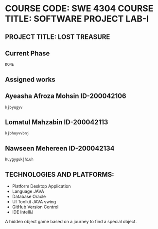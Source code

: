# COURSE CODE: SWE 4304 COURSE TITLE: SOFTWARE PROJECT LAB-I

## PROJECT TITLE: LOST TREASURE

## Current Phase
```
DONE
```

## Assigned works  
 ## Ayeasha Afroza Mohsin  ID-200042106
 ```
 kjbyugyv
 ```
 ## Lomatul Mahzabin ID-200042113
 ```
 kjbhuyvvbnj
 ```
 ## Nawseen Mehereen ID-200042134
 ```
 huygygukjhiuh
 ```
 

## TECHNOLOGIES AND PLATFORMS:
* Platform 
   Desktop Application
* Language 
   JAVA
* Database 
   Oracle
* UI Toolkit 
   JAVA swing
* GitHub 
   Version Control
* IDE 
   IntelliJ



 
A hidden object game based on a journey to find a special object.
